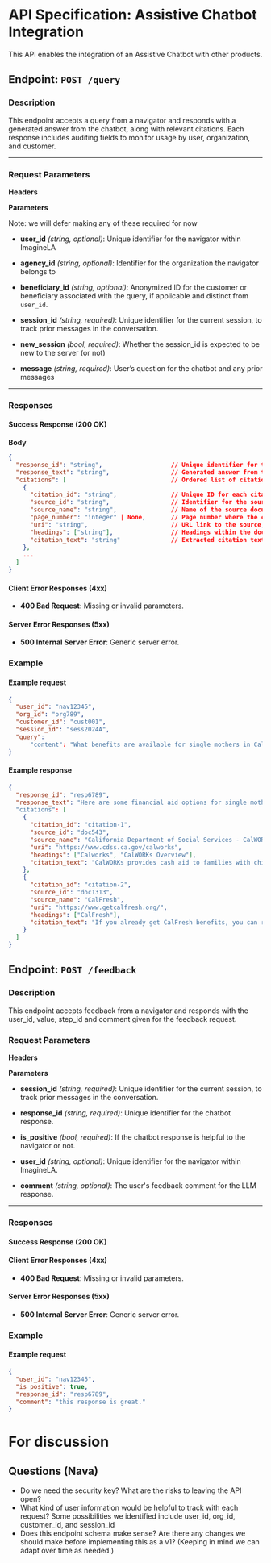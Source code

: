 # API Specification: Assistive Chatbot Integration

This API enables the integration of an Assistive Chatbot with other products.

## Endpoint: `POST /query`

### Description

This endpoint accepts a query from a navigator and responds with a generated answer from the chatbot, along with relevant citations. Each response includes auditing fields to monitor usage by user, organization, and customer.

---

### Request Parameters

**Headers**

**Parameters**

Note: we will defer making any of these required for now

- **user_id** _(string, optional)_: Unique identifier for the navigator within ImagineLA
- **agency_id** _(string, optional)_: Identifier for the organization the navigator belongs to
- **beneficiary_id** _(string, optional)_: Anonymized ID for the customer or beneficiary associated with the query, if applicable and distinct from `user_id`.

- **session_id** _(string, required)_: Unique identifier for the current session, to track prior messages in the conversation.
- **new_session** _(bool, required)_: Whether the session_id is expected to be new to the server (or not)
- **message** _(string, required)_: User’s question for the chatbot and any prior messages

---

### Responses

#### Success Response (200 OK)

**Body**

```json
{
  "response_id": "string",                   // Unique identifier for the chatbot response
  "response_text": "string",                 // Generated answer from the chatbot in Markdown format
  "citations": [                             // Ordered list of citations with mappings to the Markdown response text
    {
      "citation_id": "string",               // Unique ID for each citation
      "source_id": "string",                 // Identifier for the source document
      "source_name": "string",               // Name of the source document
      "page_number": "integer" | None,       // Page number where the citation is found, if available
      "uri": "string",                       // URL link to the source, if available
      "headings": ["string"],                // Headings within the document, if available
      "citation_text": "string"              // Extracted citation text
    },
    ...
  ]
}
```

#### Client Error Responses (4xx)

- **400 Bad Request**: Missing or invalid parameters.

#### Server Error Responses (5xx)

- **500 Internal Server Error**: Generic server error.

### Example

#### Example request

```json
{
  "user_id": "nav12345",
  "org_id": "org789",
  "customer_id": "cust001",
  "session_id": "sess2024A",
  "query":
      "content": "What benefits are available for single mothers in California?",
}
```

#### Example response

```json
{
  "response_id": "resp6789",
  "response_text": "Here are some financial aid options for single mothers in California:\n\n- **CalWORKs**: This program provides cash aid to families with children.(citation-1)\n- **CalFresh**: A food assistance program for low-income individuals.(citation-2)\n\nFor more details, visit [CalWORKs Program](https://www.cdss.ca.gov/calworks)."
  "citations": [
    {
      "citation_id": "citation-1",
      "source_id": "doc543",
      "source_name": "California Department of Social Services - CalWORKs",
      "uri": "https://www.cdss.ca.gov/calworks",
      "headings": ["Calworks", "CalWORKs Overview"],
      "citation_text": "CalWORKs provides cash aid to families with children in California."
    },
    {
      "citation_id": "citation-2",
      "source_id": "doc1313",
      "source_name": "CalFresh",
      "uri": "https://www.getcalfresh.org/",
      "headings": ["CalFresh"],
      "citation_text": "If you already get CalFresh benefits, you can request replacement benefits for food you lost. If you don't already get CalFresh, learn more about Disaster CalFresh here."
    }
  ]
}
```

## Endpoint: `POST /feedback`

### Description

This endpoint accepts feedback from a navigator and responds with the user_id, value, step_id and comment given for the feedback request.

### Request Parameters

**Headers**

**Parameters**

- **session_id** _(string, required)_: Unique identifier for the current session, to track prior messages in the conversation.
- **response_id** _(string, required)_: Unique identifier for the chatbot response.
- **is_positive** _(bool, required)_: If the chatbot response is helpful to the navigator or not.

- **user_id** _(string, optional)_: Unique identifier for the navigator within ImagineLA.
- **comment** _(string, optional)_: The user's feedback comment for the LLM response.

---

### Responses

#### Success Response (200 OK)

#### Client Error Responses (4xx)

- **400 Bad Request**: Missing or invalid parameters.

#### Server Error Responses (5xx)

- **500 Internal Server Error**: Generic server error.

### Example

#### Example request

```json
{
  "user_id": "nav12345",
  "is_positive": true,
  "response_id": "resp6789",
  "comment": "this response is great."
}
```

# For discussion

## Questions (Nava)

- Do we need the security key? What are the risks to leaving the API open?
- What kind of user information would be helpful to track with each request?
  Some possibilities we identified include user_id, org_id, customer_id, and session_id
- Does this endpoint schema make sense? Are there any changes we should make before implementing this as a v1? (Keeping in mind we can adapt over time as needed.)

